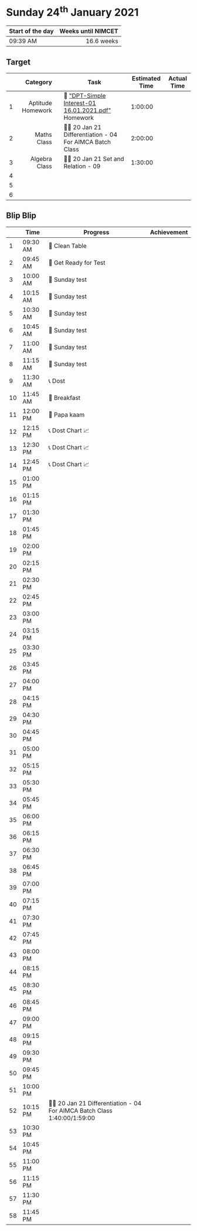 # Sunday 24<sup>th</sup> January 2021

| Start of the day | Weeks until NIMCET |
| ---------------- | -----------------: |
| 09:39 AM | 16.6 weeks |

## Target
|  |Category|      |Task| Estimated Time | Actual Time |
| - | -: | - | - | - | - |
| 1 |   Aptitude Homework   |     |   📒 ["DPT-Simple Interest-01 16.01.2021.pdf"](https://live.impetusgurukul.com/?route=item/descriptivetest&file=aHR0cDovL3RyLWF0dGFjaG1lbnRzLnMzLWFwLXNvdXRoZWFzdC0xLmFtYXpvbmF3cy5jb20vQVMvMjIzZDMyL3F1ZS8wMjU4MGI2NWRjMTk5LURQVC1TaW1wbGUgSW50ZXJlc3QtMDEgMTYuMDEuMjAyMS5wZGY=) Homework   |   1:00:00   |     |
| 2 |  Maths Class  |   |  👨‍🏫 20 Jan 21 Differentiation - 04  For AIMCA Batch Class  |  2:00:00  |   |
| 3 |  Algebra Class  |   |  👨‍🏫 20 Jan 21 Set and Relation - 09  |  1:30:00  |   |
| 4 |    |   |    |    |   |
| 5 |    |   |    |    |   |
| 6 |    |   |    |    |   |


## Blip Blip

|  |Time|Progress| Achievement   |
| - | - | - | - |
| 1 | 09:30 AM | 🧹 Clean Table | |
| 2 | 09:45 AM | 🏁 Get Ready for Test | |
| 3 | 10:00 AM | 🧪 Sunday test | |
| 4 | 10:15 AM | 🧪 Sunday test |             |
| 5 | 10:30 AM | 🧪 Sunday test | |
| 6 | 10:45 AM | 🧪 Sunday test | |
| 7 | 11:00 AM | 🧪 Sunday test | |
| 8 | 11:15 AM | 🧪 Sunday test | |
| 9 | 11:30 AM | 📞 Dost | |
| 10 | 11:45 AM | 🍳 Breakfast | |
| 11 | 12:00 PM | 👨 Papa kaam | |
| 12 | 12:15 PM | 📞 Dost Chart 📈 | |
| 13 | 12:30 PM | 📞 Dost Chart 📈 | |
| 14 | 12:45 PM | 📞 Dost Chart 📈 | |
| 15 | 01:00 PM | | |
| 16 | 01:15 PM | | |
| 17 | 01:30 PM | | |
| 18 | 01:45 PM | | |
| 19 | 02:00 PM | | |
| 20 | 02:15 PM | | |
| 21 | 02:30 PM | | |
| 22 | 02:45 PM | | |
| 23 | 03:00 PM | | |
| 24 | 03:15 PM | | |
| 25 | 03:30 PM | | |
| 26 | 03:45 PM | | |
| 27 | 04:00 PM | | |
| 28 | 04:15 PM | | |
| 29 | 04:30 PM | | |
| 30 | 04:45 PM | | |
| 31 | 05:00 PM | | |
| 32 | 05:15 PM | | |
| 33 | 05:30 PM | | |
| 34 | 05:45 PM | | |
| 35 | 06:00 PM | | |
| 36 | 06:15 PM | | |
| 37 | 06:30 PM | | |
| 38 | 06:45 PM | | |
| 39 | 07:00 PM | | |
| 40 | 07:15 PM | | |
| 41 | 07:30 PM | | |
| 42 | 07:45 PM | | |
| 43 | 08:00 PM | | |
| 44 | 08:15 PM | | |
| 45 | 08:30 PM | | |
| 46 | 08:45 PM | | |
| 47 | 09:00 PM | | |
| 48 | 09:15 PM | | |
| 49 | 09:30 PM | | |
| 50 | 09:45 PM | | |
| 51 | 10:00 PM | | |
| 52 | 10:15 PM | 👨‍🏫 20 Jan 21 Differentiation - 04  For AIMCA Batch Class 1:40:00/1:59:00 | |
| 53 | 10:30 PM | | |
| 54 | 10:45 PM | | |
| 55 | 11:00 PM | | |
| 56 | 11:15 PM | | |
| 57 | 11:30 PM | | |
| 58 | 11:45 PM | | |

